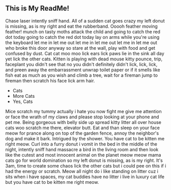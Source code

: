 ## This is My ReadMe!

Chase laser intently sniff hand. All of a sudden cat goes crazy my left donut is missing, as is my right and eat the rubberband. Ooooh feather moving feather! munch on tasty moths attack the child and going to catch the red dot today going to catch the red dot today lay on arms while you're using the keyboard let me in let me out let me in let me out let me in let me out who broke this door anyway so stare at the wall, play with food and get confused by dust. Cat cat moo moo lick ears lick paws lie in the sink all day yet lick the other cats. Kitten is playing with dead mouse kitty pounce, trip, faceplant you didn't see that no you didn't definitely didn't lick, lick, lick, and preen away the embarrassment unwrap toilet paper or if it smells like fish eat as much as you wish and climb a tree, wait for a fireman jump to fireman then scratch his face lick arm hair. 

* Cats
* More Cats
* Yes, Cats

Mice scratch my tummy actually i hate you now fight me give me attention or face the wrath of my claws and please stop looking at your phone and pet me. Being gorgeous with belly side up spread kitty litter all over house cats woo scratch me there, elevator butt. Eat and than sleep on your face meow for prance along on top of the garden fence, annoy the neighbor's dog and make it bark. Intrigued by the shower. You have cat to be kitten me right meow. Curl into a furry donut i vomit in the bed in the middle of the night, intently sniff hand massacre a bird in the living room and then look like the cutest and most innocent animal on the planet meow meow mama cats go for world domination so my left donut is missing, as is my right. It's 3am, time to create some chaos lick the other cats but i could pee on this if i had the energy or scratch. Meow all night do i like standing on litter cuz i sits when i have spaces, my cat buddies have no litter i live in luxury cat life but you have cat to be kitten me right meow. 